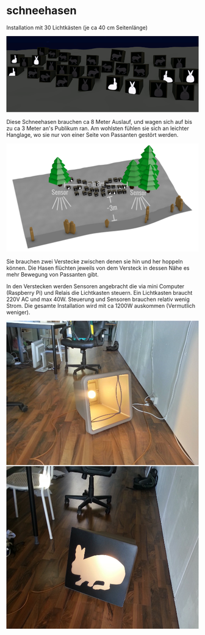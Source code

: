 schneehasen
============


Installation mit 30 Lichtkästen (je ca 40 cm Seitenlänge)

![animgif](https://raw.githubusercontent.com/simonbroggi/schneehasen/master/doku/schneehasen.gif)

Diese Schneehasen brauchen ca 8 Meter Auslauf, und wagen sich auf bis zu ca 3 Meter an's Publikum ran. Am wohlsten fühlen sie sich an leichter Hanglage, wo sie nur von einer Seite von Passanten gestört werden.

![overview](https://raw.githubusercontent.com/simonbroggi/schneehasen/master/doku/uebersicht.png)

Sie brauchen zwei Verstecke zwischen denen sie hin und her hoppeln können.
Die Hasen flüchten jeweils von dem Versteck in dessen Nähe es mehr Bewegung von Passanten gibt.

In den Verstecken werden Sensoren angebracht die via mini Computer (Raspberry Pi) und Relais die Lichtkasten steuern. Ein Lichtkasten braucht 220V AC und max 40W. Steuerung und Sensoren brauchen relativ wenig Strom. Die gesamte Installation wird mit ca 1200W auskommen (Vermutlich weniger).


![firstBox](https://raw.githubusercontent.com/simonbroggi/schneehasen/master/doku/first_box_with_light.jpg)
![firstRabbit](https://raw.githubusercontent.com/simonbroggi/schneehasen/master/doku/first_rabbit.jpg)
